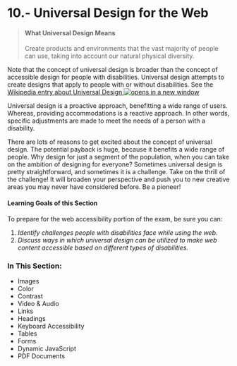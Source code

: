 # 10.- Universal Design for the Web

> #### What Universal Design Means
>
> Create products and environments that the vast majority of people can use, taking into account our natural physical diversity.

Note that the concept of universal design is broader than the concept of accessible design for people with disabilities. Universal design attempts to create designs that apply to people with or without disabilities. See the [Wikipedia entry about Universal Design ![opens in a new window](https://dequeuniversity.com/assets/images/template/courses2014/new-window.png)](http://en.wikipedia.org/wiki/Universal_design)

Universal design is a proactive approach, benefitting a wide range of users. Whereas, providing accommodations is a reactive approach. In other words, specific adjustments are made to meet the needs of a person with a disability.

There are lots of reasons to get excited about the concept of universal design. The potential payback is huge, because it benefits a wide range of people. Why design for just a segment of the population, when you can take on the ambition of designing for everyone? Sometimes universal design is pretty straightforward, and sometimes it is a challenge. Take on the thrill of the challenge! It will broaden your perspective and push you to new creative areas you may never have considered before. Be a pioneer!

#### Learning Goals of this Section

To prepare for the web accessibility portion of the exam, be sure you can:

1. _Identify challenges people with disabilities face while using the web._
2. _Discuss ways in which universal design can be utilized to make web content accessible based on different types of disabilities._

### In This Section:

* Images
* Color
* Contrast
* Video & Audio
* Links
* Headings
* Keyboard Accessibility
* Tables
* Forms
* Dynamic JavaScript
* PDF Documents
